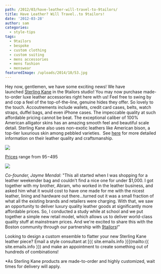 ```yaml
---
path: /2012/03/have-leather-will-travel-to-9tailors/
title: Have Leather? Will Travel..to 9tailors!
date: '2012-03-28'
author: sam
categories:
  - style-tips
tags:
  - 9tailors
  - bespoke
  - custom clothing
  - custom suiting
  - mens accessories
  - mens fashion
  - menswear
featuredImage: /uploads/2014/10/53.jpg
---
```

Hey now, gentlemen, we have some exciting news! We have launched [Sterling Kane](http://www.sterlingkane.com/) in the 9tailors studio! You may now purchase made-to-order luxe leather accessories right here with us! Feel free to swing by and cop a feel of the top-of-the-line, genuine hides they offer. So lovely to the touch. Accoutrements include wallets, credit card cases, belts, watch straps, duffel bags, and even iPhone cases. The impeccable quality at such affordable pricing cannot be beat. The exceptional caliber of 100% American alligator skins has an amazing smooth feel and beautiful scale detail. Sterling Kane also uses non-exotic leathers like American bison, a top-tier luxurious skin among pebbled varieties.  See [here](http://www.sterlingkane.com/leather-and-craftsmanship/) for more detailed information on their leather quality and craftsmanship.

[![](http://2.bp.blogspot.com/-Bfq8e7CJ7Z8/T3HwznmJERI/AAAAAAAAAIg/9jlDB9J43ZQ/s640/SKane-047.jpg)](http://2.bp.blogspot.com/-Bfq8e7CJ7Z8/T3HwznmJERI/AAAAAAAAAIg/9jlDB9J43ZQ/s1600/SKane-047.jpg)

[Prices](http://www.sterlingkane.com/brands/Sterling-Kane.html) range from $95-$495

[![](http://4.bp.blogspot.com/-bmjqCqpubBc/T3Hy3UKTr4I/AAAAAAAAAI4/oPQaUNqKv-U/s320/SK+Logo.jpg)](http://4.bp.blogspot.com/-bmjqCqpubBc/T3Hy3UKTr4I/AAAAAAAAAI4/oPQaUNqKv-U/s1600/SK+Logo.jpg)

_Co-founder, Jayme Mendal:_ "This all started when I was shopping for a leather weekender bag and couldn't find a nice one for under $1,000. I got together with my brother, Abram, who worked in the leather business, and asked him what it would cost to have one made for me with the nicest leather, lining and hardware out there…turned out it was a small fraction of what all the existing brands and retailers were charging. With that, we saw an opportunity to deliver luxury quality leather goods at significantly more affordable prices. So, I conducted a study while at school and we put together a simple new retail model, which allows us to deliver world-class quality stuff at mainstream prices. And we're excited to share this with the Boston community through our partnership with [9tailors](http://9tailors.com/)!"

Looking to design a custom ensemble to flatter your new Sterling Kane leather piece? Email a style consultant at [{{ site.emails.info }}](mailto:{{ site.emails.info }}) and make an appointment to create something out of hundreds of combinations!

\*As Sterling Kane products are made-to-order and highly customized, wait times for delivery will apply.
